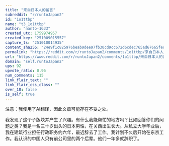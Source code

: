 ```yaml
---
title: "来自日本人的留言"
subreddit: "r/runtoJapan2"
id: "1o1ttbp"
name: "t3_1o1ttbp"
author: "nanto-1633"
created_utc: 1759974957
created_key: "251009015557"
capture_ts: "251010014935"
content_sha256: "24e9f1c825976beab9dee97fb30cd9cc672d6cdec765ad67665feded3ae58466"
permalink: "https://reddit.com/r/runtoJapan2/comments/1o1ttbp/来自日本人的留言/"
url: "https://www.reddit.com/r/runtoJapan2/comments/1o1ttbp/来自日本人的留言/"
domain: "self.runtoJapan2"
ups: 92
upvote_ratio: 0.96
num_comments: 115
link_flair_text: ""
link_flair_css_class: ""
over_18: false
is_self: true
---
```


注意：我使用了AI翻译，因此文章可能存在不妥之处。

我发现了这个子版块并产生了兴趣。有什么我能帮忙的地方吗？比如回答你们的问题之类？我是一名三十岁出头的日本男性，在关西出生长大。从私立大学毕业后，我在建筑行业担任行政职务约六年，最近辞去了工作。我计划不久后开始在东京工作。我认识的中国人只有前公司里的两个后辈。他们一年多就辞职了。
